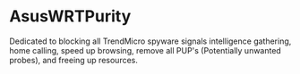 # AsusWRTPurity
Dedicated to blocking all TrendMicro spyware signals intelligence gathering, home calling, speed up browsing, remove all PUP's (Potentially unwanted probes), and freeing up resources.
